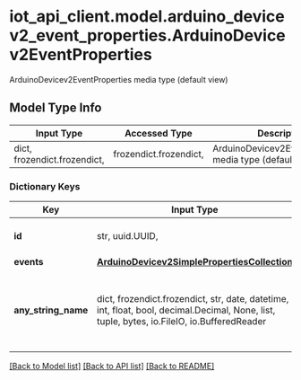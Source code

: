 # iot_api_client.model.arduino_devicev2_event_properties.ArduinoDevicev2EventProperties

ArduinoDevicev2EventProperties media type (default view)

## Model Type Info
Input Type | Accessed Type | Description | Notes
------------ | ------------- | ------------- | -------------
dict, frozendict.frozendict,  | frozendict.frozendict,  | ArduinoDevicev2EventProperties media type (default view) | 

### Dictionary Keys
Key | Input Type | Accessed Type | Description | Notes
------------ | ------------- | ------------- | ------------- | -------------
**id** | str, uuid.UUID,  | str,  | The device of the property | value must be a uuid
**events** | [**ArduinoDevicev2SimplePropertiesCollection**](ArduinoDevicev2SimplePropertiesCollection.md) | [**ArduinoDevicev2SimplePropertiesCollection**](ArduinoDevicev2SimplePropertiesCollection.md) |  | 
**any_string_name** | dict, frozendict.frozendict, str, date, datetime, int, float, bool, decimal.Decimal, None, list, tuple, bytes, io.FileIO, io.BufferedReader | frozendict.frozendict, str, BoolClass, decimal.Decimal, NoneClass, tuple, bytes, FileIO | any string name can be used but the value must be the correct type | [optional]

[[Back to Model list]](../../README.md#documentation-for-models) [[Back to API list]](../../README.md#documentation-for-api-endpoints) [[Back to README]](../../README.md)

